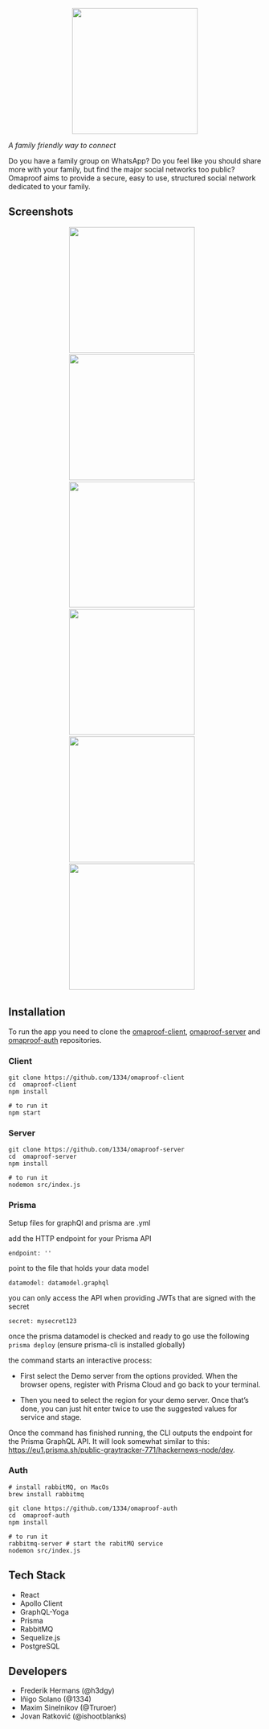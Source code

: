 <p align="center">
<img src="https://res.cloudinary.com/errstate/image/upload/v1544534611/screenshots/omaproof/logo-b-large.png" width="250px">
</p>

_A family friendly way to connect_

Do you have a family group on WhatsApp? Do you feel like you should share more with your family, but find the major social networks too public?
Omaproof aims to provide a secure, easy to use, structured social network dedicated to your family.

## Screenshots

<p align="center">
<img src="https://res.cloudinary.com/errstate/image/upload/v1544519942/screenshots/omaproof/home.png" width="250px"> &nbsp;&nbsp;
<img src="https://res.cloudinary.com/errstate/image/upload/v1544519938/screenshots/omaproof/register.png" width="250px"> &nbsp;&nbsp;
<img src="https://res.cloudinary.com/errstate/image/upload/v1544519941/screenshots/omaproof/feed.png" width="250px"> &nbsp;&nbsp;
<img src="https://res.cloudinary.com/errstate/image/upload/v1544519937/screenshots/omaproof/month.png" width="250px"> &nbsp;&nbsp;
<img src="https://res.cloudinary.com/errstate/image/upload/v1544519937/screenshots/omaproof/names.png" width="250px"> &nbsp;&nbsp;
<img src="https://res.cloudinary.com/errstate/image/upload/v1544519938/screenshots/omaproof/pics.png" width="250px"> &nbsp;&nbsp;
</p>

## Installation

To run the app you need to clone the [omaproof-client](https://github.com/1334/omaproof-client), [omaproof-server](https://github.com/1334/omaproof-server) and [omaproof-auth](https://github.com/1334/omaproof-auth) repositories.

### Client

```
git clone https://github.com/1334/omaproof-client
cd  omaproof-client
npm install

# to run it
npm start
```

### Server

```
git clone https://github.com/1334/omaproof-server
cd  omaproof-server
npm install

# to run it
nodemon src/index.js
```

### Prisma

Setup files for graphQl and prisma are .yml

add the HTTP endpoint for your Prisma API

```
endpoint: ''
```

point to the file that holds your data model

```
datamodel: datamodel.graphql
```

you can only access the API when providing JWTs that are signed with the secret

```
secret: mysecret123
```

once the prisma datamodel is checked and ready to go use the following `prisma deploy` (ensure prisma-cli is installed globally)

the command starts an interactive process:

- First select the Demo server from the options provided. When the browser opens, register with Prisma Cloud and go back to your terminal.

- Then you need to select the region for your demo server. Once that’s done, you can just hit enter twice to use the suggested values for service and stage.

Once the command has finished running, the CLI outputs the endpoint for the Prisma GraphQL API. It will look somewhat similar to this: https://eu1.prisma.sh/public-graytracker-771/hackernews-node/dev.

### Auth

```
# install rabbitMQ, on MacOs
brew install rabbitmq

git clone https://github.com/1334/omaproof-auth
cd  omaproof-auth
npm install

# to run it
rabbitmq-server # start the rabitMQ service
nodemon src/index.js
```

## Tech Stack

- React
- Apollo Client
- GraphQL-Yoga
- Prisma
- RabbitMQ
- Sequelize.js
- PostgreSQL

## Developers

- Frederik Hermans (@h3dgy)
- Iñigo Solano (@1334)
- Maxim Sinelnikov (@Truroer)
- Jovan Ratković (@ishootblanks)
